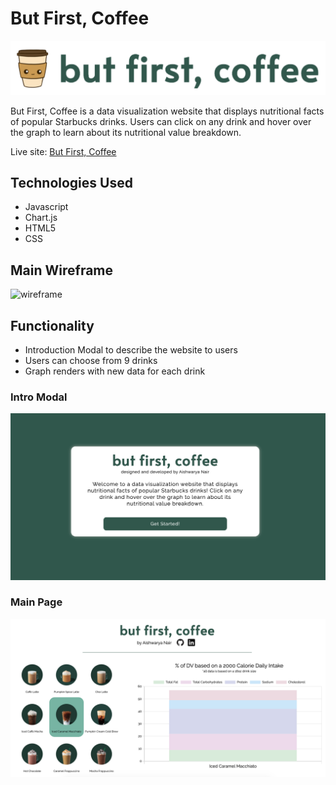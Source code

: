 # But First, Coffee

<img src="./images/logo.png" alt="logo">

But First, Coffee is a data visualization website that displays nutritional facts of popular Starbucks drinks. Users can click on any drink and hover over the graph to learn about its nutritional value breakdown.

Live site: [But First, Coffee](https://aishnair22.github.io/but-first-coffee/)

## Technologies Used
* Javascript
* Chart.js
* HTML5
* CSS

## Main Wireframe
<img src="https://user-images.githubusercontent.com/68571386/98456343-58b05f80-2131-11eb-8605-d911a66fbde5.png" alt="wireframe">


## Functionality
* Introduction Modal to describe the website to users
* Users can choose from 9 drinks
* Graph renders with new data for each drink

### Intro Modal
<img src="./images/intro-modal.png" alt="intro modal">

### Main Page
<img src="./images/main-page.png" alt="main page">
